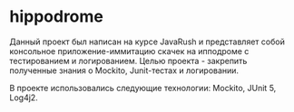# hippodrome
Данный проект был написан на курсе JavaRush и представляет собой консольное приложение-иммитацию скачек на ипподроме с тестированием и логированием.
Целью проекта - закрепить полученные знания о Mockito, Junit-тестах и логировании.

В проекте использовались следующие технологии: Mockito, JUnit 5, Log4j2.
